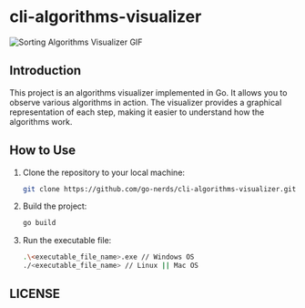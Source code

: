 # cli-algorithms-visualizer

![Sorting Algorithms Visualizer GIF](path/to/your/gif.gif)

## Introduction

This project is an algorithms visualizer implemented in Go. It allows you to observe various algorithms in action. The visualizer provides a graphical representation of each step, making it easier to understand how the algorithms work.

## How to Use

1. Clone the repository to your local machine:

   ```bash
   git clone https://github.com/go-nerds/cli-algorithms-visualizer.git
   ```

2. Build the project:
   ```bash
   go build
   ```
3. Run the executable file:
   ```bash
   .\<executable_file_name>.exe // Windows OS
   ./<executable_file_name> // Linux || Mac OS
   ```
## LICENSE
